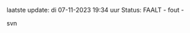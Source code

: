 laatste update: 
di 07-11-2023 19:34   uur 
Status: FAALT - fout - 
<div class="service R">svn</div>
